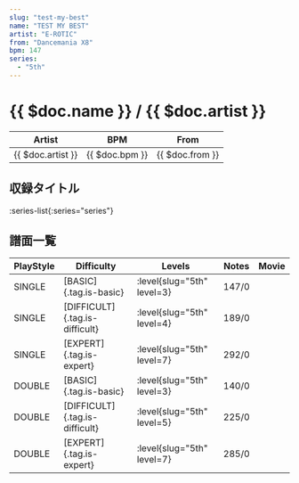 ```yaml
---
slug: "test-my-best"
name: "TEST MY BEST"
artist: "E-ROTIC"
from: "Dancemania X8"
bpm: 147
series:
  - "5th"
---
```


# {{ $doc.name }} / {{ $doc.artist }}

|Artist|BPM|From|
|------|---|----|
|{{ $doc.artist }}|{{ $doc.bpm }}|{{ $doc.from }}|

## 収録タイトル

:series-list{:series="series"}

## 譜面一覧

|PlayStyle|Difficulty|Levels|Notes|Movie|
|---------|----------|------|-----|-----|
|SINGLE|[BASIC]{.tag.is-basic}|<div class="field is-grouped is-grouped-multiline">:level{slug="5th" level=3}</div>|147/0||
|SINGLE|[DIFFICULT]{.tag.is-difficult}|<div class="field is-grouped is-grouped-multiline">:level{slug="5th" level=4}</div>|189/0||
|SINGLE|[EXPERT]{.tag.is-expert}|<div class="field is-grouped is-grouped-multiline">:level{slug="5th" level=7}</div>|292/0||
|DOUBLE|[BASIC]{.tag.is-basic}|<div class="field is-grouped is-grouped-multiline">:level{slug="5th" level=3}</div>|140/0||
|DOUBLE|[DIFFICULT]{.tag.is-difficult}|<div class="field is-grouped is-grouped-multiline">:level{slug="5th" level=5}</div>|225/0||
|DOUBLE|[EXPERT]{.tag.is-expert}|<div class="field is-grouped is-grouped-multiline">:level{slug="5th" level=7}</div>|285/0||
